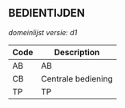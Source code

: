 ## BEDIENTIJDEN

*domeinlijst versie: d1* 

 |Code |Description	|
|	---	|	---	|
| AB | AB |
| CB | Centrale bediening  |
| TP | TP |
